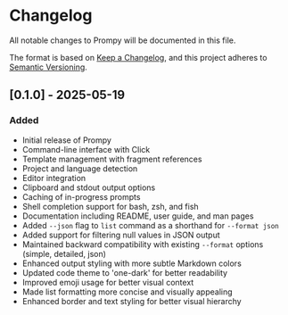 # Changelog

All notable changes to Prompy will be documented in this file.

The format is based on [Keep a Changelog](https://keepachangelog.com/en/1.0.0/),
and this project adheres to [Semantic Versioning](https://semver.org/spec/v2.0.0.html).

## [0.1.0] - 2025-05-19

### Added
- Initial release of Prompy
- Command-line interface with Click
- Template management with fragment references
- Project and language detection
- Editor integration
- Clipboard and stdout output options
- Caching of in-progress prompts
- Shell completion support for bash, zsh, and fish
- Documentation including README, user guide, and man pages
- Added `--json` flag to `list` command as a shorthand for `--format json`
- Added support for filtering null values in JSON output
- Maintained backward compatibility with existing `--format` options (simple, detailed, json)
- Enhanced output styling with more subtle Markdown colors
- Updated code theme to 'one-dark' for better readability
- Improved emoji usage for better visual context
- Made list formatting more concise and visually appealing
- Enhanced border and text styling for better visual hierarchy
